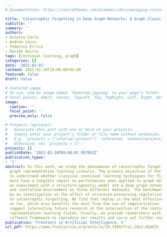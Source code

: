 ```yaml
---
# Documentation: https://sourcethemes.com/academic/docs/managing-content/

title: 'Catastrophic Forgetting in Deep Graph Networks: A Graph Classification Benchmark'
subtitle: ''
summary: ''
authors:
- Antonio Carta
- Andrea Cossu
- Federico Errica
- Davide Bacciu
tags: [continual-learning, graph]
categories: []
date: '2022-01-01'
lastmod: 2022-02-10T10:08:08+01:00
featured: false
draft: false

# Featured image
# To use, add an image named `featured.jpg/png` to your page's folder.
# Focal points: Smart, Center, TopLeft, Top, TopRight, Left, Right, BottomLeft, Bottom, BottomRight.
image:
  caption: ''
  focal_point: ''
  preview_only: false

# Projects (optional).
#   Associate this post with one or more of your projects.
#   Simply enter your project's folder or file name without extension.
#   E.g. `projects = ["internal-project"]` references `content/project/deep-learning/index.md`.
#   Otherwise, set `projects = []`.
projects: []
publishDate: '2022-02-10T09:08:07.957952Z'
publication_types:
- '1'
abstract: In this work, we study the phenomenon of catastrophic forgetting in the
  graph representation learning scenario. The primary objective of the analysis is
  to understand whether classical continual learning techniques for flat and sequential
  data have a tangible impact on performances when applied to graph data. To do so,
  we experiment with a structure-agnostic model and a deep graph network in a robust
  and controlled environment on three different datasets. The benchmark is complemented
  by an investigation on the effect of structure-preserving regularization techniques
  on catastrophic forgetting. We find that replay is the most effective strategy in
  so far, which also benefits the most from the use of regularization. Our findings
  suggest interesting future research at the intersection of the continual and graph
  representation learning fields. Finally, we provide researchers with a flexible
  software framework to reproduce our results and carry out further experiments.
publication: 'Frontiers in Artificial Intelligence, 5'
url_pdf: https://www.frontiersin.org/article/10.3389/frai.2022.824655
---
```

